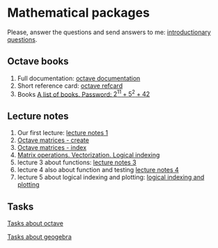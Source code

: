 # Mathematical packages

Please, answer the questions and send answers to me: [introductionary questions](form.html).

## Octave books

1. Full documentation: [octave documentation](https://octave.org/octave.pdf)
2. Short reference card: [octave refcard](http://folk.ntnu.no/joern/itgk/refcard-a4.pdf)
3. Books [A list of books. Password: $2^{11}+5^2+42$](https://yadi.sk/d/jVorBlW1ANh_OA)

## Lecture notes

1. Our first lecture: [lecture notes 1](http://nbviewer.jupyter.org/github/iposov/students-site/blob/master/21fall/comp_tools_in_edu/lecture1-octave-basics.ipynb)
2. [Octave matrices - create](http://nbviewer.jupyter.org/github/iposov/students-site/blob/master/21fall/comp_tools_in_edu/octave-matrices-create.ipynb)
3. [Octave matrices - index](http://nbviewer.jupyter.org/github/iposov/students-site/blob/master/21fall/comp_tools_in_edu/octave-matrices-index.ipynb)
4. [Matrix operations. Vectorization. Logical indexing](http://nbviewer.jupyter.org/github/iposov/students-site/blob/master/21fall/comp_tools_in_edu/octave-matrices-operations.ipynb)
5. lecture 3 about functions: [lecture notes 3](lecture3-functions.md)
6. lecture 4 also about function and testing [lecture notes 4](lecture4.md)
7. lecture 5 about logical indexing and plotting: [logical indexing and plotting](http://nbviewer.jupyter.org/github/iposov/students-site/blob/master/21fall/comp_tools_in_edu/lecture5.ipynb)

## Tasks

[Tasks about octave](tasks-octave.md)

[Tasks about geogebra](tasks-geogebra.md)
